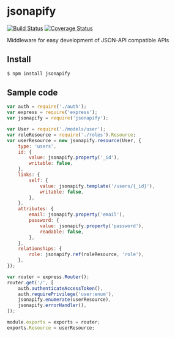 # jsonapify

[![Build Status](https://travis-ci.org/alex94puchades/jsonapify.svg?branch=master)](https://travis-ci.org/alex94puchades/jsonapify)
[![Coverage Status](https://coveralls.io/repos/alex94puchades/jsonapify/badge.svg?branch=master&service=github)](https://coveralls.io/github/alex94puchades/jsonapify?branch=master)

Middleware for easy development of JSON-API compatible APIs

## Install

```bash
$ npm install jsonapify
```

## Sample code

```js
var auth = require('./auth');
var express = require('express');
var jsonapify = require('jsonapify');

var User = require('./models/user');
var roleResource = require('./roles').Resource;
var userResource = new jsonapify.resource(User, {
	type: 'users',
	id: {
		value: jsonapify.property('_id'),
		writable: false,
	},
	links: {
		self: {
			value: jsonapify.template('/users/{_id}'),
			writable: false,
		},
	},
	attributes: {
		email: jsonapify.property('email'),
		password: {
			value: jsonapify.property('password'),
			readable: false,
		},
	},
	relationships: {
		role: jsonapify.ref(roleResource, 'role'),
	},
});

var router = express.Router();
router.get('/', [
	auth.authenticateAccessToken(),
	auth.requirePrivilege('user:enum'),
	jsonapify.enumerate(userResource),
	jsonapify.errorHandler(),
]);

module.exports = exports = router;
exports.Resource = userResource;
```
